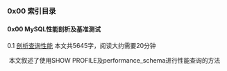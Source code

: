 ### 0x00 索引目录

#### 0x00 MySQL性能剖析及基准测试

0.1 [剖析查询性能](https://www.shaoqunliu.cn/1290.html) 本文共5645字，阅读大约需要20分钟

​    本文叙述了使用SHOW PROFILE及performance_schema进行性能查询的方法  

​    